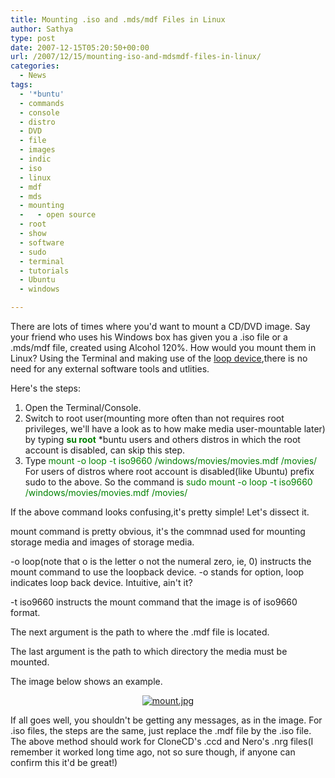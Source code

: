 ```yaml
---
title: Mounting .iso and .mds/mdf Files in Linux
author: Sathya
type: post
date: 2007-12-15T05:20:50+00:00
url: /2007/12/15/mounting-iso-and-mdsmdf-files-in-linux/
categories:
  - News
tags:
  - '*buntu'
  - commands
  - console
  - distro
  - DVD
  - file
  - images
  - indic
  - iso
  - linux
  - mdf
  - mds
  - mounting
  -   - open source
  - root
  - show
  - software
  - sudo
  - terminal
  - tutorials
  - Ubuntu
  - windows

---
```

There are lots of times where you'd want to mount a CD/DVD image. Say your friend who uses his Windows box has given you a .iso file or a .mds/mdf file, created using Alcohol 120%. How would you mount them in Linux? Using the Terminal and making use of the [loop device][1],there is no need for any external software tools and utlities.

Here's the steps:

  1. Open the Terminal/Console.
  2. Switch to root user(mounting more often than not requires root privileges, we'll have a look as to how make media user-mountable later) by typing **<font color="#008000">su root</font>** *buntu users and others distros in which the root account is disabled, can skip this step.
  3. Type <font color="#008000">mount -o loop -t iso9660 /windows/movies/movies.mdf /movies/ </font> For users of distros where root account is disabled(like Ubuntu) prefix sudo to the above. So the command is <font color="#008000">sudo mount -o loop -t iso9660 /windows/movies/movies.mdf /movies/</font>

If the above command looks confusing,it's pretty simple! Let's dissect it.

mount command is pretty obvious, it's the commnad used for mounting storage media and images of storage media.

-o loop(note that o is the letter o not the numeral zero, ie, 0) instructs the mount command to use the loopback device. -o stands for option, loop indicates loop back device. Intuitive, ain't it?

-t iso9660 instructs the mount command that the image is of iso9660 format.

The next argument is the path to where the .mdf file is located.

The last argument is the path to which directory the media must be mounted.

The image below shows an example.

<p align="center">
  <a href="https://i.sathyabh.at/ss/2007/12/mount.jpg" title="mount.jpg"><img src="https://i.sathyabh.at/ss/2007/12/mount.thumbnail.jpg" alt="mount.jpg" /></a>
</p>

<p align="left">
  If all goes well, you shouldn't be getting any messages, as in the image. For .iso files, the steps are the same, just replace the .mdf file by the .iso file. The above method should work for CloneCD's .ccd and Nero's .nrg files(I remember it worked long time ago, not so sure though, if anyone can confirm this it'd be great!)
</p>

 [1]: https://en.wikipedia.org/wiki/Loop_device
